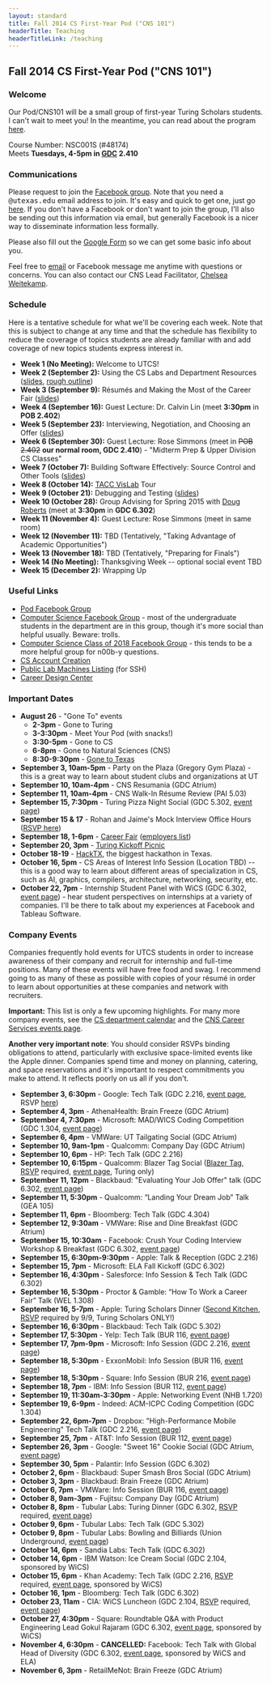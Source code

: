 ```yaml
---
layout: standard
title: Fall 2014 CS First-Year Pod ("CNS 101")
headerTitle: Teaching
headerTitleLink: /teaching
---
```


## Fall 2014 CS First-Year Pod ("CNS 101")

### Welcome

Our Pod/CNS101 will be a small group of first-year Turing Scholars students. I can't wait to meet you! In the meantime, you can read about the program [here](https://www.cs.utexas.edu/undergraduate-program/student-engagement-and-support/360-connections/cns-101).

Course Number: NSC001S (#48174)<br/>
Meets **Tuesdays, 4-5pm in [GDC](http://www.utexas.edu/maps/main/buildings/gdc.html) 2.410**

### Communications

Please request to join the [Facebook group](https://www.facebook.com/groups/622145304569459/). Note that you need a <tt>@utexas.edu</tt> email address to join. It's easy and quick to get one, just go [here](https://get.utmail.utexas.edu/). If you don't have a Facebook or don't want to join the group, I'll also be sending out this information via email, but generally Facebook is a nicer way to disseminate information less formally.

Please also fill out the [Google Form](http://mattb.name/podform) so we can get some basic info about you.

Feel free to [email](http://mattb.name/contact) or Facebook message me anytime with questions or concerns. You can also contact our CNS Lead Facilitator, [Chelsea Weitekamp](mailto:chelseaweitekamp@gmail.com).

<!--

### Topics Overview

Here is a rough list of topics we'll be talking about (in no order). As the semester goes on, this list will get more detailed.

- Using the CS labs and other department and UT resources
- Building your résumé and making the most of the [Career Fair](http://cns.utexas.edu/career-design-center/career-events/career-fairs)
- Interviewing and negotiating with companies
- Meeting professors from the department
- Choosing classes for spring semester and beyond
- Extracurricular opportunities
- Various useful topics not typically covered in CS classes
- ...more!

In addition to the topics we cover in our weekly meetings, we'll be having fun social events throughout the semester.

-->

### Schedule

Here is a tentative schedule for what we'll be covering each week. Note that this is subject to change at any time and that the schedule has flexibility to reduce the coverage of topics students are already familiar with and add coverage of new topics students express interest in.

- **Week 1 (No Meeting):** Welcome to UTCS!
- **Week 2 (September 2):** Using the CS Labs and Department Resources ([slides](https://docs.google.com/presentation/d/1370n8KaJPFKTku85wZPCNVswi2rAKkR_JkSw53BR9Fc/edit?usp=sharing), [rough outline](https://docs.google.com/a/utexas.edu/document/d/1sgBhcgLTqmgTcpwvfVmfjIFxIzSl5s79QOai1kzuFgc/edit))
- **Week 3 (September 9):** Résumés and Making the Most of the Career Fair ([slides](https://docs.google.com/presentation/d/1oOhYVgQJ2NR6zJ6jlbQPNVOqdkzbY9yw1ElXn-J7OVM/edit?usp=sharing))
- **Week 4 (September 16):** Guest Lecture: Dr. Calvin Lin (meet **3:30pm** in **POB 2.402**)
- **Week 5 (September 23):** Interviewing, Negotiation, and Choosing an Offer ([slides](https://docs.google.com/presentation/d/14NFFyqLUa9D1Yzh09Ig76rkLxp_VP2_Z71WAlIjT-co/edit?usp=sharing))
- **Week 6 (September 30):** Guest Lecture: Rose Simmons (meet in <strike>POB 2.402</strike> **our normal room, GDC 2.410**) - "Midterm Prep & Upper Division CS Classes" <!-- 311H midterm 10/2 -->
- **Week 7 (October 7):** Building Software Effectively: Source Control and Other Tools ([slides](https://docs.google.com/presentation/d/1987CvI0hroSKljUPZ-PzCyidcCs8Mns5qE1Sp1IgvaQ/edit?usp=sharing))
- **Week 8 (October 14):** [TACC VisLab](https://www.tacc.utexas.edu/resources/visualization) Tour <!-- 314H midterm 10/16 -->
- **Week 9 (October 21):** Debugging and Testing ([slides](https://docs.google.com/presentation/d/1kbW60gmShb0KJDchdLxdkEYe-tUiDoW1Etvchs3jFCo/edit?usp=sharing))
- **Week 10 (October 28):** Group Advising for Spring 2015 with [Doug Roberts](mailto:doug.roberts@austin.utexas.edu) (meet at **3:30pm** in **GDC 6.302**)
- **Week 11 (November 4):** Guest Lecture: Rose Simmons (meet in same room) <!-- Taking Advantage of Academic Opportunities -->
- **Week 12 (November 11):** TBD (Tentatively, "Taking Advantage of Academic Opportunities")
- **Week 13 (November 18):** TBD (Tentatively, "Preparing for Finals")
- **Week 14 (No Meeting):** Thanksgiving Week -- optional social event TBD
- **Week 15 (December 2):** Wrapping Up

### Useful Links

- [Pod Facebook Group](https://www.facebook.com/groups/622145304569459/)
- [Computer Science Facebook Group](https://www.facebook.com/groups/155607091223285/) - most of the undergraduate students in the department are in this group, though it's more social than helpful usually. Beware: trolls.
- [Computer Science Class of 2018 Facebook Group](https://www.facebook.com/groups/215495551984255/) - this tends to be a more helpful group for n00b-y questions.
- [CS Account Creation](https://apps.cs.utexas.edu/udb/newaccount/)
- [Public Lab Machines Listing](http://apps.cs.utexas.edu/unixlabstatus/) (for SSH)
- [Career Design Center](http://cns.utexas.edu/career-design-center)

### Important Dates

- **August 26** - "Gone To" events
  - **2-3pm** - Gone to Turing
  - **3-3:30pm** - Meet Your Pod (with snacks!)
  - **3:30-5pm** - Gone to CS
  - **6-8pm** - Gone to Natural Sciences (CNS)
  - **8:30-9:30pm** - [Gone to Texas](http://events.utexas.edu/gtt)
- **September 3, 10am-5pm** - Party on the Plaza (Gregory Gym Plaza) - this is a great way to learn about student clubs and organizations at UT
- **September 10, 10am-4pm** - CNS Resumania (GDC Atrium)
- **September 11, 10am-4pm** - CNS Walk-In Résume Review (PAI 5.03)
- **September 15, 7:30pm** - Turing Pizza Night Social (GDC 5.302, [event page](https://www.facebook.com/events/332404850269313/))
- **September 15 & 17** - Rohan and Jaime's Mock Interview Office Hours ([RSVP here](http://www.wejoinin.com/sheets/rleii))
- **September 18, 1-6pm** - [Career Fair](http://cns.utexas.edu/career-design-center/career-events/career-fairs) ([employers list](https://cns.utexas.edu/images/CNS/Career_Design_Center/PDFs/Fall_2014_EXPO_Registration_082814.pdf))
- **September 20, 3pm** - [Turing Kickoff Picnic](https://www.facebook.com/events/1464474467173677/)
- **October 18-19** - [HackTX](http://hacktx.com/), the biggest hackathon in Texas.
- **October 16, 5pm** - CS Areas of Interest Info Session (Location TBD) -- this is a good way to learn about different areas of specialization in CS, such as AI, graphics, compilers, architecture, networking, security, etc.
- **October 22, 7pm** - Internship Student Panel with WiCS (GDC 6.302, [event page](https://www.facebook.com/events/1499749770278022/)) - hear student perspectives on internships at a variety of companies. I'll be there to talk about my experiences at Facebook and Tableau Software.

### Company Events

Companies frequently hold events for UTCS students in order to increase awareness of their company and recruit for internship and full-time positions. Many of these events will have free food and swag. I recommend going to as many of these as possible with copies of your résumé in order to learn about opportunities at these companies and network with recruiters.

**Important:** This list is only a few upcoming highlights. For many more company events, see the [CS department calendar](http://www.cs.utexas.edu/calendar/) and the [CNS Career Services events page](https://www.facebook.com/cnscareers/events).

**Another very important note**: You should consider RSVPs binding obligations to attend, particularly with exclusive space-limited events like the Apple dinner. Companies spend time and money on planning, catering, and space reservations and it's important to respect commitments you make to attend. It reflects poorly on us all if you don't.

- **September 3, 6:30pm** - Google: Tech Talk (GDC 2.216, [event page](https://www.facebook.com/events/1520578448172154/), RSVP [here](http://goo.gl/NAtKhM))
- **September 4, 3pm** - AthenaHealth: Brain Freeze (GDC Atrium)
- **September 4, 7:30pm** - Microsoft: MAD/WICS Coding Competition (GDC 1.304, [event page](https://www.facebook.com/events/1492135614366790/))
- **September 6, 4pm** - VMWare: UT Tailgating Social (GDC Atrium)
- **September 10, 9am-1pm** - Qualcomm: Company Day (GDC Atrium)
- **September 10, 6pm** - HP: Tech Talk (GDC 2.216)
- **September 10, 6:15pm** - Qualcomm: Blazer Tag Social ([Blazer Tag](http://www.blazertag.com/), [RSVP](https://docs.google.com/forms/d/1-VrqAimYl6ZTkNVu1XD5vjhtCxjDqfDp7eIx6Q1SJBE/viewform) required, [event page](https://www.facebook.com/events/260366494159026/), Turing only)
- **September 11, 12pm** - Blackbaud: "Evaluating Your Job Offer" talk (GDC 6.302, [event page](http://www.cs.utexas.edu/events/53377))
- **September 11, 5:30pm** - Qualcomm: “Landing Your Dream Job” Talk (GEA 105)
- **September 11, 6pm** - Bloomberg: Tech Talk (GDC 4.304)
- **September 12, 9:30am** - VMWare: Rise and Dine Breakfast (GDC Atrium)
- **September 15, 10:30am** - Facebook: Crush Your Coding Interview Workshop & Breakfast (GDC 6.302, [event page](https://www.facebook.com/events/753179881410384/))
- **September 15, 6:30pm-9:30pm** - Apple: Talk & Reception (GDC 2.216)
- **September 15, 7pm** - Microsoft: ELA Fall Kickoff (GDC 6.302)
- **September 16, 4:30pm** - Salesforce: Info Session & Tech Talk (GDC 6.302)
- **September 16, 5:30pm** - Proctor & Gamble: “How To Work a Career Fair” Talk (WEL 1.308)
- **September 16, 5-7pm** - Apple: Turing Scholars Dinner ([Second Kitchen](http://congressaustin.com/second/), [RSVP](https://docs.google.com/forms/d/1UPVwz7FLbWx9QF3jykI4yNwpFH0SFuIInHAaiGO7fko/viewform) required by 9/9, Turing Scholars ONLY!)
- **September 16, 6:30pm** - Blackbaud: Tech Talk (GDC 5.302)
- **September 17, 5:30pm** - Yelp: Tech Talk (BUR 116, [event page](https://www.facebook.com/events/795355387198773/))
- **September 17, 7pm-9pm** - Microsoft: Info Session (GDC 2.216, [event page](http://www.cs.utexas.edu/events/53130))
- **September 18, 5:30pm** - ExxonMobil: Info Session (BUR 116, [event page](https://www.facebook.com/events/271164159735025/))
- **September 18, 5:30pm** - Square: Info Session (BUR 216, [event page](https://www.facebook.com/events/1475661886051066/))
- **September 18, 7pm** - IBM: Info Session (BUR 112, [event page](https://www.facebook.com/events/1442652739353995/))
- **September 19, 11:30am-3:30pm** - Apple: Networking Event (NHB 1.720)
- **September 19, 6-9pm** - Indeed: ACM-ICPC Coding Competition (GDC 1.304)
- **September 22, 6pm-7pm** - Dropbox: "High-Performance Mobile Engineering" Tech Talk (GDC 2.216, [event page](https://www.facebook.com/events/276348272575928/))
- **September 25, 7pm** - AT&T: Info Session (BUR 112, [event page](https://www.facebook.com/events/791089997609579/))
- **September 26, 3pm** - Google: "Sweet 16" Cookie Social (GDC Atrium, [event page](https://www.facebook.com/events/1541750906059466/))
- **September 30, 5pm** - Palantir: Info Session (GDC 6.302)
- **October 2, 6pm** - Blackbaud: Super Smash Bros Social (GDC Atrium)
- **October 3, 3pm** - Blackbaud: Brain Freeze (GDC Atrium)
- **October 6, 7pm** - VMWare: Info Session (BUR 116, [event page](https://www.facebook.com/events/323133501182488/))
- **October 8, 9am-3pm** - Fujitsu: Company Day (GDC Atrium)
- **October 8, 8pm** - Tubular Labs: Turing Dinner (GDC 6.302, [RSVP](https://docs.google.com/forms/d/1untk7C6tEfCp2P4cewX0VXOG5MtG7J2iLZSSv4mcMps/viewform) required, [event page](https://www.facebook.com/events/1536973289851460/))
- **October 9, 6pm** - Tubular Labs: Tech Talk (GDC 5.302)
- **October 9, 8pm** - Tubular Labs: Bowling and Billiards (Union Underground, [event page](https://www.facebook.com/events/1557733591113262/))
- **October 14, 6pm** - Sandia Labs: Tech Talk (GDC 6.302)
- **October 14, 6pm** - IBM Watson: Ice Cream Social (GDC 2.104, sponsored by WiCS)
- **October 15, 6pm** - Khan Academy: Tech Talk (GDC 2.216, [RSVP](http://goo.gl/3xCBtd) required, [event page](https://www.facebook.com/events/1537141253190061/), sponsored by WiCS)
- **October 16, 1pm** - Bloomberg: Tech Talk (GDC 6.302)
- **October 23, 11am** - CIA: WiCS Luncheon (GDC 2.104, [RSVP](https://docs.google.com/forms/d/1otjoq6fviysY2KplvTOwDU4ukNjg7A8G0wiJMkRKnhc/viewform?usp=send_form) required, [event page](https://www.facebook.com/events/1531950963686100/))
- **October 27, 4:30pm** - Square: Roundtable Q&A with Product Engineering Lead Gokul Rajaram (GDC 6.302, [event page](https://www.facebook.com/events/1493714344214193/), sponsored by WiCS)
- **November 4, 6:30pm** - **CANCELLED:** Facebook: Tech Talk with Global Head of Diversity (GDC 6.302, [event page](https://www.facebook.com/events/733830080029419/), sponsored by WiCS and ELA)
- **November 6, 3pm** - RetailMeNot: Brain Freeze (GDC Atrium)
